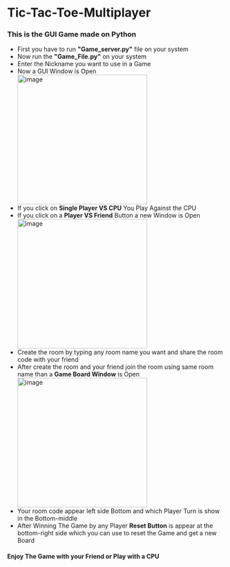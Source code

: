 # Tic-Tac-Toe-Multiplayer

<h3>This is the GUI Game made on Python</h3>
<ul>
  <li>First you have to run <b>"Game_server.py"</b> file on your system</li>
  <li>Now run the <b>"Game_File.py"</b> on your system</li>
  <li>Enter the Nickname you want to use in a Game</li>
  <li>Now a GUI Window is Open</li>
  <img src="https://user-images.githubusercontent.com/72187202/122672299-893c9980-d1e8-11eb-80d0-ac3a88aa82e1.png" width="300" height="300" alt="image"/>
  <li>If you click on <b>Single Player VS CPU</b> You Play Against the CPU</li>
  <li>If you click on a <b>Player VS Friend</b> Button a new Window is Open</li>
  <img src="https://user-images.githubusercontent.com/72187202/122672462-3adbca80-d1e9-11eb-9faa-8943f38b8c5b.png" width="300" height="300" alt="image"/>
  <li>Create the room by typing any room name you want and share the room code with your friend</li>
  <li>After create the room and your friend join the room using same room name than a <b>Game Board Window</b> is Open</li>
  <img src="https://user-images.githubusercontent.com/72187202/122672565-ca817900-d1e9-11eb-81be-1836e6e9de12.png" width="300" height="300" alt="image"/>
  <li>Your room code appear left side Bottom and which Player Turn is show in the Bottom-middle</li>
  <li>After Winning The Game by any Player <b>Reset Button</b> is appear at the bottom-right side which you can use to reset the Game and get a new Board</li>
</ul>
<h4>Enjoy The Game with your Friend or Play with a CPU</h4>
